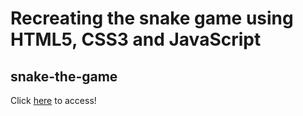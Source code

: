 # Recreating the snake game using HTML5, CSS3 and JavaScript

## snake-the-game



Click [here](https://jonascaetano.github.io/recreating-the-snake-game-with-javascript/) to access!